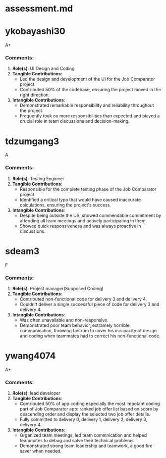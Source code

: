 # assessment.md

# ykobayashi30

A+

### Comments:

1. **Role(s)**: UI Design and Coding
2. **Tangible Contributions**:
   - Led the design and development of the UI for the Job Comparator project.
   - Contributed 50% of the codebase, ensuring the project moved in the right direction.
3. **Intangible Contributions**:
   - Demonstrated remarkable responsibility and reliability throughout the project.
   - Frequently took on more responsibilities than expected and played a crucial role in team discussions and decision-making.

# tdzumgang3

A

### Comments:

1. **Role(s)**: Testing Engineer
2. **Tangible Contributions**:
   - Responsible for the complete testing phase of the Job Comparator project.
   - Identified a critical typo that would have caused inaccurate calculations, ensuring the project's success.
3. **Intangible Contributions**:
   - Despite being outside the US, showed commendable commitment by attending all team meetings and actively participating in them.
   - Showed quick responsiveness and was always proactive in discussions.

# sdeam3

F

### Comments:

1. **Role(s)**: Project manager(Supposed Coding)
2. **Tangible Contributions**:
   - Contributed non-functional code for delivery 3 and delivery 4.
   - Couldn't deliver a single successful piece of code for delivery 3 and delivery 4.
3. **Intangible Contributions**:
   - Was often unavailable and non-responsive.
   - Demonstrated poor team behavior, extramely horrible communication, throwing tantrum to cover his incapacity of design and coding when teammates had to correct his non-functional code.
   
   
   
# ywang4074

A+

### Comments:

1. **Role(s)**: lead developer
2. **Tangible Contributions**:
   - Contributed 50% of app coding especially the most impotant coding part of Job Comparator app: ranked job offer list based on score by descending order and display the selected two job offer details.
   - Fully committed to delivery 0, delivery 1, delivery 2, delivery 3, delivery 4.
3. **Intangible Contributions**:
   - Organized team meetings, led team commnication and helped teammates to debug and solve their technical problems.
   - Demonstrated strong team leadership and teamwork, a good fire saver when needed.
